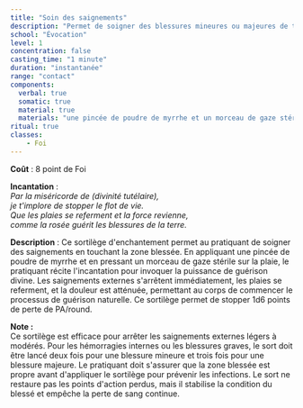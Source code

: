 ```yaml
---
title: "Soin des saignements"
description: "Permet de soigner des blessures mineures ou majeures de type saignement."
school: "Évocation"
level: 1
concentration: false
casting_time: "1 minute"
duration: "instantanée"
range: "contact"
components:
  verbal: true
  somatic: true
  material: true
  materials: "une pincée de poudre de myrrhe et un morceau de gaze stérile"
ritual: true
classes:
    - Foi
---
```

**Coût** : 8 point de Foi   

**Incantation** :    
*Par la miséricorde de (divinité tutélaire),*   
*je t'implore de stopper le flot de vie.*   
*Que les plaies se referment et la force revienne,*   
*comme la rosée guérit les blessures de la terre.*   

**Description** : Ce sortilège d'enchantement permet au pratiquant de soigner des saignements en touchant la zone blessée. En appliquant une pincée de poudre de myrrhe et en pressant un morceau de gaze stérile sur la plaie, le pratiquant récite l'incantation pour invoquer la puissance de guérison divine. Les saignements externes s'arrêtent immédiatement, les plaies se referment, et la douleur est atténuée, permettant au corps de commencer le processus de guérison naturelle. Ce sortilège permet de stopper 1d6 points de perte de PA/round.    

**Note :**   
Ce sortilège est efficace pour arrêter les saignements externes légers à modérés. Pour les hémorragies internes ou les blessures graves, le sort doit être lancé deux fois pour une blessure mineure et trois fois pour une blessure majeure. Le pratiquant doit s'assurer que la zone blessée est propre avant d'appliquer le sortilège pour prévenir les infections. Le sort ne restaure pas les points d'action perdus, mais il stabilise la condition du blessé et empêche la perte de sang continue.   
